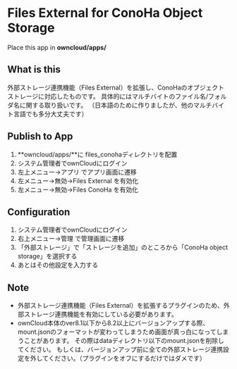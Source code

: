 # Files External for ConoHa Object Storage
Place this app in **owncloud/apps/**

## What is this
外部ストレージ連携機能（Files External）を拡張し、ConoHaのオブジェクトストレージに対応したものです。
具体的にはマルチバイトのファイル名/フォルダ名に関する取り扱いです。
（日本語のために作りましたが、他のマルチバイト言語でも多分大丈夫です）

## Publish to App
1. **owncloud/apps/**に files_conohaディレクトリを配置
2. システム管理者でownCloudにログイン
3. 左上メニュー->アプリ でアプリ画面に遷移
4. 左メニュー->無効->Files External を有効化
5. 左メニュー->無効->Files ConoHa を有効化

## Configuration
1. システム管理者でownCloudにログイン
2. 右上メニュー->管理 で管理画面に遷移
3. 「外部ストレージ」で「ストレージを追加」のところから「ConoHa object storage」を選択する
4. あとはその他設定を入力する

## Note
* 外部ストレージ連携機能（Files External）を拡張するプラグインのため、外部ストレージ連携機能を有効にしている必要があります。
* ownCloud本体のver8.1以下から8.2以上にバージョンアップする際、mount.jsonのフォーマットが変わってしまうため画面が真っ白になってしまうことがあります。
  その際はdataディレクトリ以下のmount.jsonを削除してください。
  もしくは、バージョンアップ前に全ての外部ストレージ連携設定を外してください。（プラグインをオフにするだけではダメです）